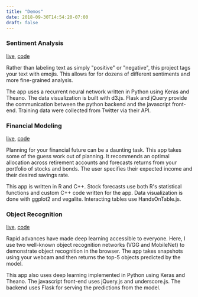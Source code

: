 ```yaml
---
title: "Demos"
date: 2018-09-30T14:54:20-07:00
draft: false
---
```


### Sentiment Analysis
[live](https://sentiment.erickramer.live), [code](https://github.com/erickramer/sentiment)

Rather than labeling text as simply "positive" or "negative", this project tags your text with emojis. This  allows for for dozens of different sentiments and more fine-grained analysis.

The app uses a recurrent neural network written in Python using Keras and Theano. The data visualization is built with d3.js. Flask and jQuery provide the communication between the python backend and the javascript front-end. Training data were collected from Twitter via their API.

### Financial Modeling
[live](https://eransom.shinyapps.io/financial_planning/), [code](https://github.com/erickramer/financial_dashboard})

Planning for your financial future can be a daunting task. This app takes some of the guess work out of planning. It recommends an optimal allocation across retirement accounts and forecasts returns from your portfolio of stocks and bonds. The user specifies their expected income and their desired savings rate.

This app is written in R and C++. Stock forecasts use both R's statistical functions and custom C++ code written for the app. Data visualization is done with ggplot2 and vegalite. Interacting tables use HandsOnTable.js.

### Object Recognition
[live](https://image.erickramer.live), [code](https://github.com/erickramer/image_recog)

Rapid advances have made deep learning accessible to everyone. Here, I use two well-known object recognition networks (VGG and MobileNet) to demonstrate object recognition in the browser. The app takes snapshots using your webcam and then returns the top-5 objects predicted by the model.

This app also uses deep learning implemented in Python using Keras and Theano. The javascript front-end uses jQuery.js and underscore.js. The backend uses Flask for serving the predictions from the model.
